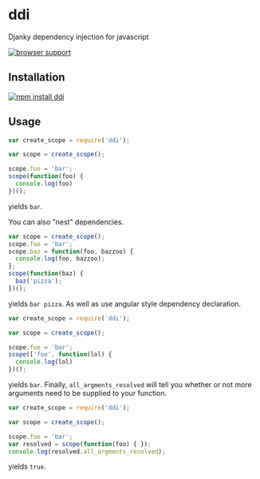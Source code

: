 ddi
===
Djanky dependency injection for javascript

[![browser support](https://ci.testling.com/apechimp/ddi.png)
](https://ci.testling.com/apechimp/ddi)

Installation
------------

[![npm install ddi](https://nodei.co/npm/ddi.png)](https://npmjs.org/package/ddi)

Usage
-----

```javascript
var create_scope = require('ddi');

var scope = create_scope();

scope.foo = 'bar';
scope(function(foo) {
  console.log(foo)
})();
```
yields `bar`.

You can also "nest" dependencies.

```javascript
var scope = create_scope(); 
scope.foo = 'bar';
scope.baz = function(foo, bazzoo) {
  console.log(foo, bazzoo);
};
scope(function(baz) {
  baz('pizza');
})();
```
yields `bar pizza`. As well as use angular style dependency declaration.

```javascript
var create_scope = require('ddi');

var scope = create_scope();

scope.foo = 'bar';
scope(['foo', function(lol) {
  console.log(lol)
})();
```
yields `bar`. Finally, `all_argments_resolved` will tell you whether or not
more arguments need to be supplied to your function.
```javascript
var create_scope = require('ddi');

var scope = create_scope();

scope.foo = 'bar';
var resolved = scope(function(foo) { });
console.log(resolved.all_argments_resolved);
```
yields `true`.

